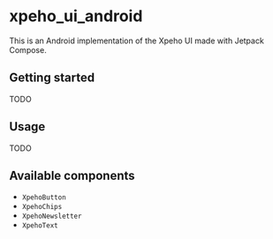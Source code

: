 # xpeho_ui_android

This is an Android implementation of the Xpeho UI made with Jetpack Compose.

## Getting started

TODO

## Usage

TODO

## Available components

* `XpehoButton`
* `XpehoChips`
* `XpehoNewsletter`
* `XpehoText`